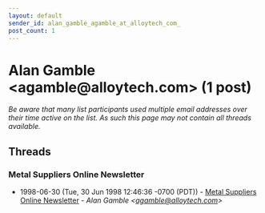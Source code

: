 ```yaml
---
layout: default
sender_id: alan_gamble_agamble_at_alloytech_com_
post_count: 1
---
```


# Alan Gamble <agamble<span>@</span>alloytech.com> (1 post)

_Be aware that many list participants used multiple email addresses over their time active on the list. As such this page may not contain all threads available._

## Threads

### Metal Suppliers Online Newsletter
+ 1998-06-30 (Tue, 30 Jun 1998 12:46:36 -0700 (PDT)) - [Metal Suppliers Online Newsletter](/archive/1998/06/b77d0fc342ec8c2056bcce644a7ae3308cf8b337e5df86910d977529f4c40cd3) - _Alan Gamble \<agamble@alloytech.com\>_

